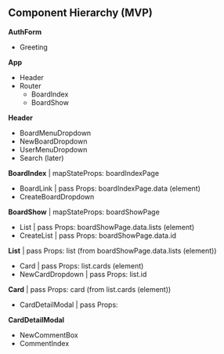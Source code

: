 ## Component Hierarchy (MVP)

**AuthForm**
  - Greeting

**App**
  - Header
  - Router
    - BoardIndex
    - BoardShow

**Header**
  - BoardMenuDropdown
  - NewBoardDropdown
  - UserMenuDropdown
  - Search (later)

**BoardIndex**            | mapStateProps: boardIndexPage
  - BoardLink             | pass Props: boardIndexPage.data (element)
  - CreateBoardDropdown

**BoardShow**             | mapStateProps: boardShowPage
  - List                  | pass Props: boardShowPage.data.lists (element)
  - CreateList            | pass Props: boardShowPage.data.id

**List**                  | pass Props: list (from boardShowPage.data.lists (element))
  - Card                  | pass Props: list.cards (element)
  - NewCardDropdown       | pass Props: list.id

**Card**                  | pass Props: card (from list.cards (element))
  - CardDetailModal       | pass Props: 

**CardDetailModal**
  - NewCommentBox
  - CommentIndex
